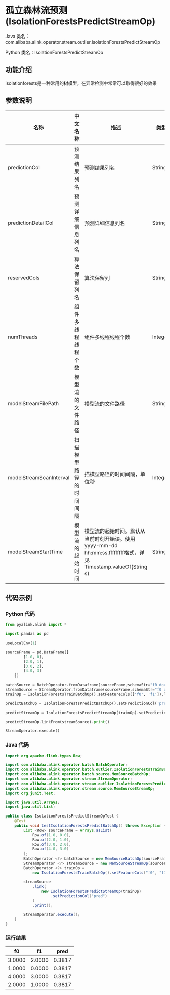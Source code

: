 # 孤立森林流预测 (IsolationForestsPredictStreamOp)
Java 类名：com.alibaba.alink.operator.stream.outlier.IsolationForestsPredictStreamOp

Python 类名：IsolationForestsPredictStreamOp


## 功能介绍
isolationforests是一种常用的树模型，在异常检测中常常可以取得很好的效果
## 参数说明


| 名称 | 中文名称 | 描述 | 类型 | 是否必须？ | 默认值 |
| --- | --- | --- | --- | --- | --- |
| predictionCol | 预测结果列名 | 预测结果列名 | String | ✓ |  |
| predictionDetailCol | 预测详细信息列名 | 预测详细信息列名 | String |  |  |
| reservedCols | 算法保留列名 | 算法保留列 | String[] |  | null |
| numThreads | 组件多线程线程个数 | 组件多线程线程个数 | Integer |  | 1 |
| modelStreamFilePath | 模型流的文件路径 | 模型流的文件路径 | String |  | null |
| modelStreamScanInterval | 扫描模型路径的时间间隔 | 描模型路径的时间间隔，单位秒 | Integer |  | 10 |
| modelStreamStartTime | 模型流的起始时间 | 模型流的起始时间。默认从当前时刻开始读。使用yyyy-mm-dd hh:mm:ss.fffffffff格式，详见Timestamp.valueOf(String s) | String |  | null |



## 代码示例
### Python 代码
```python
from pyalink.alink import *

import pandas as pd

useLocalEnv(1)

sourceFrame = pd.DataFrame([
        [1.0, 0],
        [2.0, 1],
        [3.0, 2],
        [4.0, 3]
    ])

batchSource = BatchOperator.fromDataframe(sourceFrame,schemaStr="f0 double, f1 double")
streamSource = StreamOperator.fromDataframe(sourceFrame,schemaStr="f0 double, f1 double")
trainOp = IsolationForestsTrainBatchOp().setFeatureCols(['f0', 'f1']).linkFrom(batchSource)

predictBatchOp = IsolationForestsPredictBatchOp().setPredictionCol('pred')

predictStreamOp = IsolationForestsPredictStreamOp(trainOp).setPredictionCol('pred')

predictStreamOp.linkFrom(streamSource).print()

StreamOperator.execute()
```

### Java 代码
```java
import org.apache.flink.types.Row;

import com.alibaba.alink.operator.batch.BatchOperator;
import com.alibaba.alink.operator.batch.outlier.IsolationForestsTrainBatchOp;
import com.alibaba.alink.operator.batch.source.MemSourceBatchOp;
import com.alibaba.alink.operator.stream.StreamOperator;
import com.alibaba.alink.operator.stream.outlier.IsolationForestsPredictStreamOp;
import com.alibaba.alink.operator.stream.source.MemSourceStreamOp;
import org.junit.Test;

import java.util.Arrays;
import java.util.List;

public class IsolationForestsPredictStreamOpTest {
	@Test
	public void testIsolationForestsPredictBatchOp() throws Exception {
		List <Row> sourceFrame = Arrays.asList(
			Row.of(1.0, 0.0),
			Row.of(2.0, 1.0),
			Row.of(3.0, 2.0),
			Row.of(4.0, 3.0)
		);
		BatchOperator <?> batchSource = new MemSourceBatchOp(sourceFrame, "f0 double, f1 double");
		StreamOperator <?> streamSource = new MemSourceStreamOp(sourceFrame, "f0 double, f1 double");
		BatchOperator <?> trainOp =
			new IsolationForestsTrainBatchOp().setFeatureCols("f0", "f1").linkFrom(batchSource);

		streamSource
			.link(
				new IsolationForestsPredictStreamOp(trainOp)
					.setPredictionCol("pred")
			)
			.print();

		StreamOperator.execute();
	}
}
```

### 运行结果


f0|f1|pred
---|---|----
3.0000|2.0000|0.3817
1.0000|0.0000|0.3817
4.0000|3.0000|0.3817
2.0000|1.0000|0.3817
